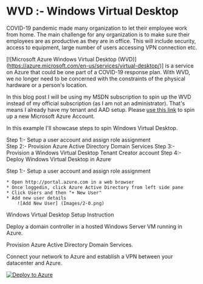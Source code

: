 # WVD :- Windows Virtual Desktop

COVID-19 pandemic made many organization to let their employee work from home. The main challenge for any organization is to make sure their employees are as productive as they are in office. This will include security, access to equipment, large number of users accessing VPN connection etc.

[![Microsoft Azure Windows Virtual Desktop (WVD)] (https://azure.microsoft.com/en-us/services/virtual-desktop/)] is a service on Azure that could be one part of a COVID-19 response plan. With WVD, we no longer need to be concerned with the constraints of the physical hardware or a person's location.

In this blog post I will be using my MSDN subscription to spin up the WVD instead of my official subscription (as I am not an administrator). That's means I already have my tenant and AAD setup. Please [use this link](https://azure.microsoft.com/en-us/free/) to spin up a new Microsoft Azure Account. 

In this example I'll showcase steps to spin Windows Virtual Desktop. 

Step 1:- Setup a user account and assign role assignment   
Step 2:- Provision Azure Active Directory Domain Services 
Step 3:- Provision a Windows Virtual Desktop Tenant Creator account
Step 4:- Deploy Windows Virtual Desktop in Azure


Step 1:- Setup a user account and assign role assignment

    * Open http://portal.azure.com in a web browser
    * Once loggedin, click Azure Active Directory from left side pane
    * Click Users and then "+ New User"
    * Add new user details
        ![Add New User] (Images/2-0.png)  


Windows Virtual Desktop Setup Instruction


 Deploy a domain controller in a hosted Windows Server VM running in Azure.
   
   Provision Azure Active Directory Domain Services. 
   
   Connect your network to Azure and establish a VPN between your datacenter and Azure.

[![Deploy to Azure](https://azurecomcdn.azureedge.net/mediahandler/acomblog/media/Default/blog/deploybutton.png)](https://portal.azure.com/#create/Microsoft.Template/uri/https://github.com/rawatsudhir1/WVD/blob/master/Deploy_Microsoft_DomainServices/template.json)